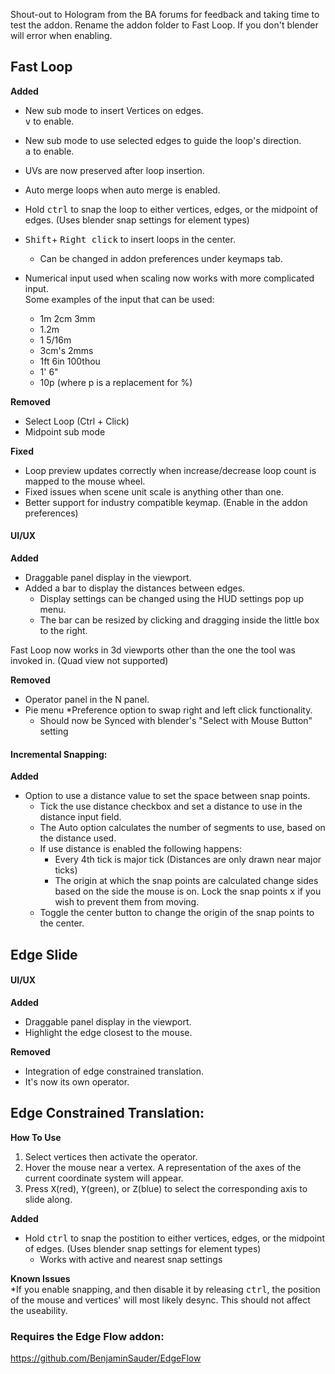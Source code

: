 Shout-out to Hologram from the BA forums for feedback and taking time to test the addon.
Rename the addon folder to Fast Loop. If you don't blender will error when enabling.

## Fast Loop
**Added**  
* New sub mode to insert Vertices on edges.  
 <kbd>v</kbd> to enable.

* New sub mode to use selected edges to guide the loop's direction.  
 <kbd>a</kbd> to enable.

* UVs are now preserved after loop insertion.  
* Auto merge loops when auto merge is enabled.  

* Hold <kbd>ctrl</kbd> to snap the loop to either vertices, edges, or the midpoint of edges. (Uses blender snap settings for element types)

* <kbd>Shift</kbd>+ <kbd>Right click</kbd> to insert loops in the center.
  * Can be changed in addon preferences under keymaps tab.
 
* Numerical input used when scaling now works with more complicated input.  
 Some examples of the input that can be used:
  * 1m 2cm 3mm
  * 1.2m
  * 1 5/16m
  * 3cm's 2mms
  * 1ft 6in 100thou
  * 1' 6" 
  * 10p (where p is a replacement for %)

**Removed**    
* Select Loop (Ctrl + Click)
* Midpoint sub mode

**Fixed**  
* Loop preview updates correctly when increase/decrease loop count is mapped to the mouse wheel.
* Fixed issues when scene unit scale is anything other than one.
* Better support for industry compatible keymap. (Enable in the addon preferences)

#### UI/UX
**Added**  
* Draggable panel display in the viewport.
* Added a bar to display the distances between edges. 
  * Display settings can be changed using the HUD settings pop up menu.
  * The bar can be resized by clicking and dragging inside the little box to the right.

Fast Loop now works in 3d viewports other than the one the tool was invoked in. (Quad view not supported)

**Removed**  
* Operator panel in the N panel. 
* Pie menu
*Preference option to swap right and left click functionality. 
  * Should now be Synced with blender's "Select with Mouse Button" setting

#### Incremental Snapping:
**Added**  
* Option to use a distance value to set the space between snap points. 
  *  Tick the use distance checkbox and set a distance to use in the distance input field.
  * The Auto option calculates the number of segments to use, based on the distance used.
  * If use distance is enabled the following happens:
    *  Every 4th tick is major tick (Distances are only drawn near major ticks)
    *  The origin at which the snap points are calculated change sides based on the side the mouse is on.
       Lock the snap points <kbd>x</kbd> if you wish to prevent them from moving.
  * Toggle the center button to change the origin of the snap points to the center.

## Edge Slide  
#### UI/UX  
**Added**  
* Draggable panel display in the viewport.
* Highlight the edge closest to the mouse.

**Removed**  
* Integration of edge constrained translation. 
 * It's now its own operator.

## Edge Constrained Translation:
**How To Use**  
1. Select vertices then activate the operator.
2. Hover the mouse near a vertex. A representation of the axes of the current coordinate system will appear.
3. Press <kbd>X</kbd>(red), <kbd>Y</kbd>(green), or <kbd>Z</kbd>(blue) to select the corresponding axis to slide along.

**Added**  
* Hold <kbd>ctrl</kbd> to snap the postition to either vertices, edges, or the midpoint of edges. (Uses blender snap settings for element types)
  * Works with active and nearest snap settings

**Known Issues**  
*If you enable snapping, and then disable it by releasing <kbd>ctrl</kbd>, the position of the mouse and vertices' will most likely desync. This should not affect the useability.

### Requires the Edge Flow addon:
https://github.com/BenjaminSauder/EdgeFlow
